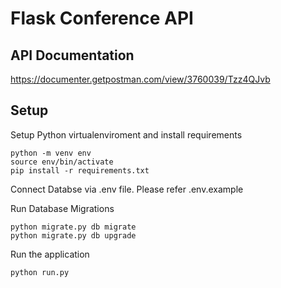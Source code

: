 # Flask Conference API

## API Documentation
https://documenter.getpostman.com/view/3760039/Tzz4QJvb

## Setup
Setup Python virtualenviroment and install requirements
```
python -m venv env
source env/bin/activate
pip install -r requirements.txt
```
Connect Databse via .env file. Please refer .env.example

Run Database Migrations
```
python migrate.py db migrate
python migrate.py db upgrade
```
Run the application
```
python run.py
```